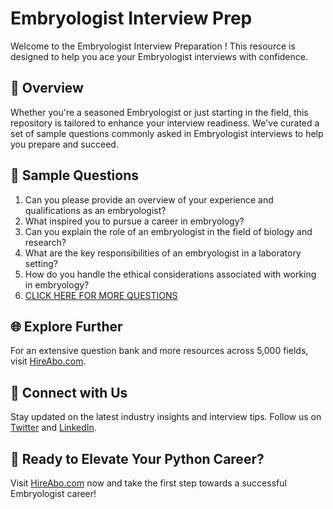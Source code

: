 # Embryologist Interview Prep

Welcome to the Embryologist Interview Preparation ! This resource is designed to help you ace your Embryologist interviews with confidence.

## 🚀 Overview

Whether you're a seasoned Embryologist or just starting in the field, this repository is tailored to enhance your interview readiness. We've curated a set of sample questions commonly asked in Embryologist interviews to help you prepare and succeed.

## 📝 Sample Questions

1. Can you please provide an overview of your experience and qualifications as an embryologist?
2. What inspired you to pursue a career in embryology?
3. Can you explain the role of an embryologist in the field of biology and research?
4. What are the key responsibilities of an embryologist in a laboratory setting?
5. How do you handle the ethical considerations associated with working in embryology?
6. [CLICK HERE FOR MORE QUESTIONS](https://hireabo.com/job/5_1_30/Embryologist)

## 🌐 Explore Further

For an extensive question bank and more resources across 5,000 fields, visit [HireAbo.com](https://www.hireabo.com).

## 📱 Connect with Us

Stay updated on the latest industry insights and interview tips. Follow us on [Twitter](https://twitter.com/hireabo) and [LinkedIn](https://www.linkedin.com/in/hire-abo-3609972a8/).

## 🚀 Ready to Elevate Your Python Career?

Visit [HireAbo.com](https://www.hireabo.com) now and take the first step towards a successful Embryologist career!
